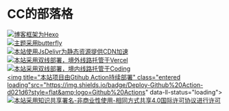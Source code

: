 # CC的部落格

<a target="_blank" href="https://hexo.io/"><img src="https://img.shields.io/badge/Frame-Hexo 5.3.0-blue?style=flat&logo=hexo" title="博客框架为Hexo"></a><br>
<a target="_blank" href="https://butterfly.js.org/"><img src="https://img.shields.io/badge/Theme-Butterfly 3.6.0 b5-6513df?style=flat&logo=bitdefender" title="主题采用butterfly"></a><br> 
<a target="_blank" href="https://metroui.org.ua/index.html "><img src="https://img.shields.io/badge/CDN-jsDelivr-orange?style=flat&logo=jsDelivr" title="本站使用JsDelivr为静态资源提供CDN加速"></a><br> 
<a target="_blank" href="https://vercel.com/ "><img src="https://img.shields.io/badge/Hosted-Vervel-brightgreen?style=flat&logo=Vercel" title="本站采用双线部署，境外线路托管于Vercel"></a><br> 
<a target="_blank" href="https://vercel.com/ "><img src="https://img.shields.io/badge/Hosted-Coding-0cedbe?style=flat&logo=Codio" title="本站采用双线部署，境内线路托管于Coding"></a><br> 
<a target="_blank" href="https://github.com/features/actions" rel="external nofollow noreferrer"><img title="本站项目由Gtihub Action持续部署" class="entered loading"src="https://img.shields.io/badge/Deploy-Github%20Action-d021d6?style=flat&amp;logo=Github%20Actions" data-ll-status="loading"></a><br> 
<a target="_blank" href="http://creativecommons.org/licenses/by-nc-sa/4.0/"><img src="https://img.shields.io/badge/Copyright-BY--NC--SA%204.0-d42328?style=flat&logo=C" title="本站采用知识共享署名-非商业性使用-相同方式共享4.0国际许可协议进行许可"></a>